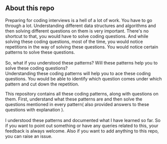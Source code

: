 ## About this repo

<p>
  Preparing for coding interviews is a hell of a lot of work. You have to go through a lot. Understanding different data structures and algorithms and then solving different questions on them is very important. There's no shortcut to that, you would have to solve coding questions. And while solving these coding questions, most of the time, you would notice repetitions in the way of solving these questions. You would notice certain patterns to solve these questions. <br><br>
  So, what if you understood these patterns? Will these patterns help you to solve these coding questions?<br>
  Understanding these coding patterns will help you to ace these coding questions. You would be able to identify which question comes under which pattern and cut down the repetition.
</p>
<p>
  This repository contains all these coding patterns, along with questions on them. First, understand what these patterns are and then solve the questions mentioned in every pattern( also provided answers to these questions with explanation ).<br><br>
  I understood these patterns and documented what I have learned so far. So if you want to point out something or have any queries related to this, your feedback is always welcome. Also if you want to add anything to this repo, you can raise an issue.
</p>
